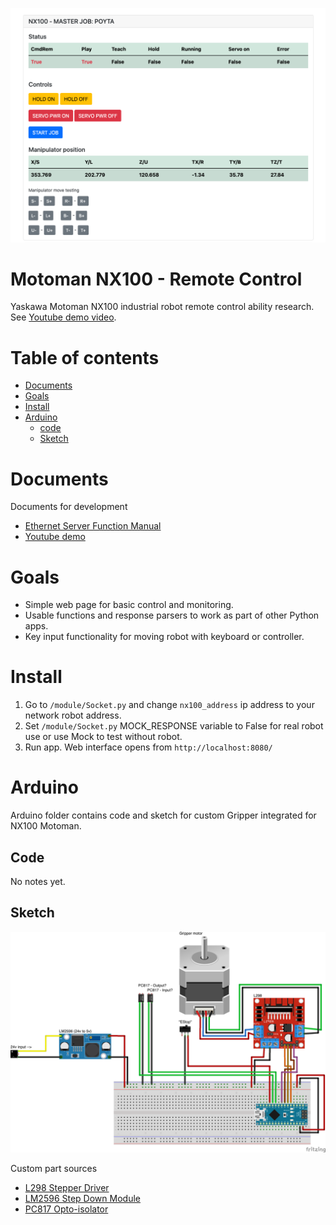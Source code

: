 ![promo-image](doc/web_img.png) 

# Motoman NX100 - Remote Control

Yaskawa Motoman NX100 industrial robot remote control ability research. 
See [Youtube demo video](https://youtu.be/9swshogfL1c).


Table of contents
=================
* [Documents](#documents)
* [Goals](#goals)
* [Install](#install)
* [Arduino](#arduino)
    * [code](#code)
    * [Sketch](#sketch)
    



Documents
============
Documents for development

* [Ethernet Server Function Manual](https://drive.google.com/file/d/11TY9v_Tb5k23DTz9VuEBmj-vJE5Fmc4R/view) 
* [Youtube demo](https://youtu.be/9swshogfL1c)


Goals
============

* Simple web page for basic control and monitoring.
* Usable functions and response parsers to work as part of other Python apps.
* Key input functionality for moving robot with keyboard or controller.



Install
============

1. Go to `/module/Socket.py` and change `nx100_address` ip address to your network robot address.
2. Set `/module/Socket.py` MOCK_RESPONSE variable to False for real robot use or use Mock to test without robot.
3. Run app. Web interface opens from `http://localhost:8080/`



Arduino
============
Arduino folder contains code and sketch for custom Gripper integrated for NX100 Motoman.


Code
-------
No notes yet.



Sketch
-------

![Electrical-drawing](./arduino/GripperSketch_bb.png)

Custom part sources
* [L298 Stepper Driver](https://forum.fritzing.org/uploads/short-url/cOmtO5zuLdoAiea5hppdo0YsU1N.fzpz)
* [LM2596 Step Down Module](https://forum.fritzing.org/uploads/default/original/2X/8/876018ce35bcc333dd7083f3bbbc5dcc86a9fb20.fzpz)
* [PC817 Opto-isolator](https://github.com/RafaGS/Fritzing/blob/master/Sharp%20PC817.fzpz)
